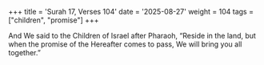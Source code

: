 +++
title = 'Surah 17, Verses 104'
date = '2025-08-27'
weight = 104
tags = ["children", "promise"]
+++

And We said to the Children of Israel after Pharaoh, “Reside in the land, but when the promise of the Hereafter comes to pass, We will bring you all together.”